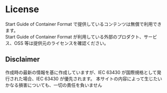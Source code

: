 # License

Start Guide of Container Format で提供しているコンテンツは無償で利用できます。  
Start Guide of Container Format が利用している外部のプロダクト、サービス、OSS 等は提供元のライセンスを確認ください。

## Disclaimer

作成時の最新の情報を基に作成していますが、IEC 63430 が国際規格として発行された場合、IEC 63430 が優先されます。
本サイトの内容によって生じたいかなる損害についても、一切の責任を負いません
